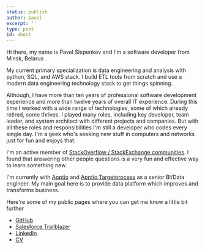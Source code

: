 ```yaml
---
status: publish
author: pavel
excerpt: ''
type: post
id: about
---
```



<ps1>Hi there, my name is Pavel Slepenkov and I'm a software developer from Minsk, Belarus</ps1>

My current primary specialization is data engineering and analysis with python, SQL, and AWS stack. I build ETL tools from scratch and use a modern data engineering technology stack to get things spinning.

Although, I have more than ten years of professional software development experience and more than twelve years of overall IT experience. During this time I worked with a wide range of technologies, some of which already retired, some thrives. I played many roles, including key developer, team leader, and system architect with different projects and companies. But with all these roles and responsibilities I'm still a developer who codes every single day. I'm a geek who's seeking new stuff in computers and networks just for fun and enjoys that.

I'm an active member of <a href="https://stackoverflow.com/users/798335/pavel-slepiankou">StackOverflow / StackExchange communities</a>.
I found that answering other people questions is a very fun and effective way to learn something new.

I'm currently with <a href="https://www.apptio.com/">Apptio</a> and <a href="https://www.targetprocess.com">Apptio Targetprocess</a> as a senior BI/Data engineer. My main goal here is to provide data platform which improves and transforms business.

Here're some of my public pages where you can get me know a little bit further

- <a href='https://github.com/pavel-slepenkov'>GitHub</a>
- <a href='https://trailblazer.me/id/pslepiankou'>Salesforce Trailblazer</a>
- <a href='https://www.linkedin.com/in/pavel-slepiankou-76376b35'>LinkedIn</a>
- <a href='https://pavel-slepenkov.github.io/'>CV</a>
